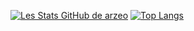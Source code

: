 [![Les Stats GitHub de arzeo](https://github-readme-stats.vercel.app/api?username=arzeo68&theme=tokyonight&count_private=true&include_all_commits=true&show_icons=true)](https://github.com/anuraghazra/github-readme-stats)
[![Top Langs](https://github-readme-stats.vercel.app/api/top-langs/?username=arzeo68&layout=compact&theme=tokyonight&exclude_repo=Dashboard&langs_count=6)](https://github.com/anuraghazra/github-readme-stats)

